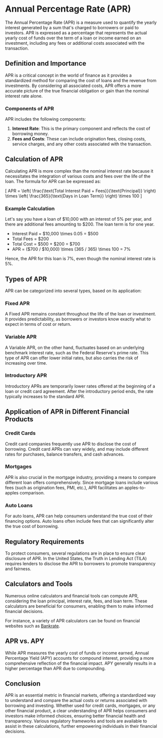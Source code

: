 # Annual Percentage Rate (APR)

The Annual Percentage Rate (APR) is a measure used to quantify the yearly interest generated by a sum that's charged to borrowers or paid to investors. APR is expressed as a percentage that represents the actual yearly cost of funds over the term of a loan or income earned on an investment, including any fees or additional costs associated with the transaction.

## Definition and Importance

APR is a critical concept in the world of finance as it provides a standardized method for comparing the cost of loans and the revenue from investments. By considering all associated costs, APR offers a more accurate picture of the true financial obligation or gain than the nominal interest rate alone. 

### Components of APR

APR includes the following components:

1. **Interest Rate**: This is the primary component and reflects the cost of borrowing money.
2. **Fees and Costs**: These can include origination fees, closing costs, service charges, and any other costs associated with the transaction.

## Calculation of APR

Calculating APR is more complex than the nominal interest rate because it necessitates the integration of various costs and fees over the life of the loan. The formula for APR can be expressed as:

\[ APR = \left( \frac{\text{Total Interest Paid + Fees}}{\text{Principal}} \right) \times \left( \frac{365}{\text{Days in Loan Term}} \right) \times 100 \]

### Example Calculation

Let's say you have a loan of \$10,000 with an interest of 5% per year, and there are additional fees amounting to \$200. The loan term is for one year.

- Interest Paid = \$10,000 \times 0.05 = \$500
- Total Fees = \$200
- Total Cost = \$500 + \$200 = \$700
- APR = (\$700 / \$10,000) \times (365 / 365) \times 100 = 7%

Hence, the APR for this loan is 7%, even though the nominal interest rate is 5%.

## Types of APR

APR can be categorized into several types, based on its application:

### Fixed APR

A Fixed APR remains constant throughout the life of the loan or investment. It provides predictability, as borrowers or investors know exactly what to expect in terms of cost or return.

### Variable APR

A Variable APR, on the other hand, fluctuates based on an underlying benchmark interest rate, such as the Federal Reserve's prime rate. This type of APR can offer lower initial rates, but also carries the risk of increasing over time.

### Introductory APR

Introductory APRs are temporarily lower rates offered at the beginning of a loan or credit card agreement. After the introductory period ends, the rate typically increases to the standard APR.

## Application of APR in Different Financial Products

### Credit Cards

Credit card companies frequently use APR to disclose the cost of borrowing. Credit card APRs can vary widely, and may include different rates for purchases, balance transfers, and cash advances. 

### Mortgages

APR is also crucial in the mortgage industry, providing a means to compare different loan offers comprehensively. Since mortgage loans include various fees (such as origination fees, PMI, etc.), APR facilitates an apples-to-apples comparison.

### Auto Loans

For auto loans, APR can help consumers understand the true cost of their financing options. Auto loans often include fees that can significantly alter the true cost of borrowing.

## Regulatory Requirements

To protect consumers, several regulations are in place to ensure clear disclosure of APR. In the United States, the Truth in Lending Act (TILA) requires lenders to disclose the APR to borrowers to promote transparency and fairness.

## Calculators and Tools

Numerous online calculators and financial tools can compute APR, considering the loan principal, interest rate, fees, and loan term. These calculators are beneficial for consumers, enabling them to make informed financial decisions.

For instance, a variety of APR calculators can be found on financial websites such as [Bankrate](https://www.bankrate.com/calculators/mortgages/mortgage-apr-calculator.aspx).

## APR vs. APY

While APR measures the yearly cost of funds or income earned, Annual Percentage Yield (APY) accounts for compound interest, providing a more comprehensive reflection of the financial impact. APY generally results in a higher percentage than APR due to compounding.

## Conclusion

APR is an essential metric in financial markets, offering a standardized way to understand and compare the actual costs or returns associated with borrowing and investing. Whether used for credit cards, mortgages, or any other financial product, a clear understanding of APR helps consumers and investors make informed choices, ensuring better financial health and transparency. Various regulatory frameworks and tools are available to assist in these calculations, further empowering individuals in their financial decisions.